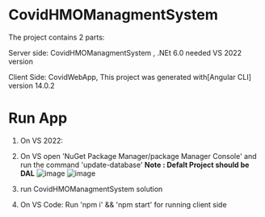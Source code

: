# CovidHMOManagmentSystem

The project contains 2 parts:

Server side: CovidHMOManagmentSystem , .NEt 6.0 needed VS 2022 version

Client Side: CovidWebApp, This project was generated with[Angular CLI] version 14.0.2

# Run App
1. On VS 2022:
  1. On VS open 'NuGet Package Manager/package Manager Console' and run the command 'update-database' **Note : Defalt Project should be DAL**
  ![image](https://user-images.githubusercontent.com/116121959/197410147-b8cf2b15-4d7c-4dc6-b231-0c0c57660aae.png)
  ![image](https://user-images.githubusercontent.com/116121959/197410275-7cfeaa5b-88b1-486b-8453-e12e2284cc42.png)


  2. run CovidHMOManagmentSystem solution

2. On VS Code:
  Run 'npm i' && 'npm start' for running client side
